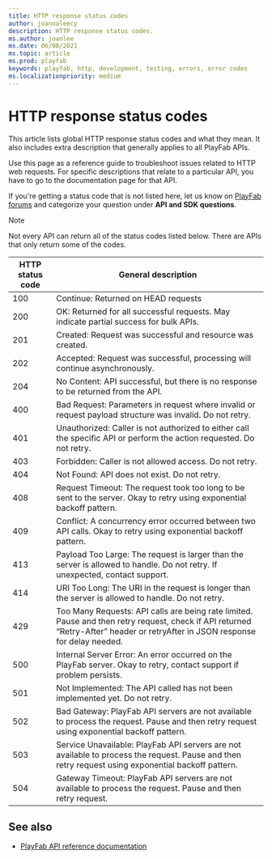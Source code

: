 ```yaml
---
title: HTTP response status codes
author: joannaleecy
description: HTTP response status codes.
ms.author: joanlee
ms.date: 06/08/2021
ms.topic: article
ms.prod: playfab
keywords: playfab, http, development, testing, errors, error codes
ms.localizationpriority: medium
---
```


# HTTP response status codes

This article lists global HTTP response status codes and what they mean. It also includes extra description that generally applies to all PlayFab APIs. 

Use this page as a reference guide to troubleshoot issues related to HTTP web requests. For specific descriptions that relate to a particular API, you have to go to the documentation page for that API.

If you're getting a status code that is not listed here, let us know on [PlayFab forums](https://community.playfab.com/index.html) and categorize your question under __API and SDK questions__.

> [!NOTE]
> Not every API can return all of the status codes listed below. There are APIs that only return some of the codes.

| HTTP status code   | General description |
|--------------------|---------------------|
| 100                | Continue: Returned on HEAD requests |
| 200                | OK: Returned for all successful requests. May indicate partial success for bulk APIs. |
| 201                | Created: Request was successful and resource was created. |
| 202                | Accepted: Request was successful, processing will continue asynchronously. |
| 204                | No Content: API successful, but there is no response to be returned from the API.|
| 400                | Bad Request: Parameters in request where invalid or request payload structure was invalid. Do not retry.|
| 401                | Unauthorized: Caller is not authorized to either call the specific API or perform the action requested. Do not retry.|
| 403                | Forbidden: Caller is not allowed access. Do not retry.|
| 404                | Not Found: API does not exist. Do not retry. |
| 408                | Request Timeout: The request took too long to be sent to the server. Okay to retry using exponential backoff pattern. |
| 409                | Conflict: A concurrency error occurred between two API calls. Okay to retry using exponential backoff pattern.|
| 413                | Payload Too Large: The request is larger than the server is allowed to handle. Do not retry. If unexpected, contact support.|
| 414                | URI Too Long: The URI in the request is longer than the server is allowed to handle. Do not retry.|
| 429                |Too Many Requests: API calls are being rate limited. Pause and then retry request, check if API returned “Retry-After” header or retryAfter in JSON response for delay needed. |
| 500                | Internal Server Error: An error occurred on the PlayFab server. Okay to retry, contact support if problem persists.|
| 501                | Not Implemented: The API called has not been implemented yet. Do not retry.|
| 502                | Bad Gateway: PlayFab API servers are not available to process the request. Pause and then retry request using exponential backoff pattern. |
| 503                | Service Unavailable: PlayFab API servers are not available to process the request. Pause and then retry request using exponential backoff pattern.|
| 504                | Gateway Timeout: PlayFab API servers are not available to process the request. Pause and then retry request.|

## See also

* [PlayFab API reference documentation](/rest/api/playfab/admin/account-management/ban-users)

